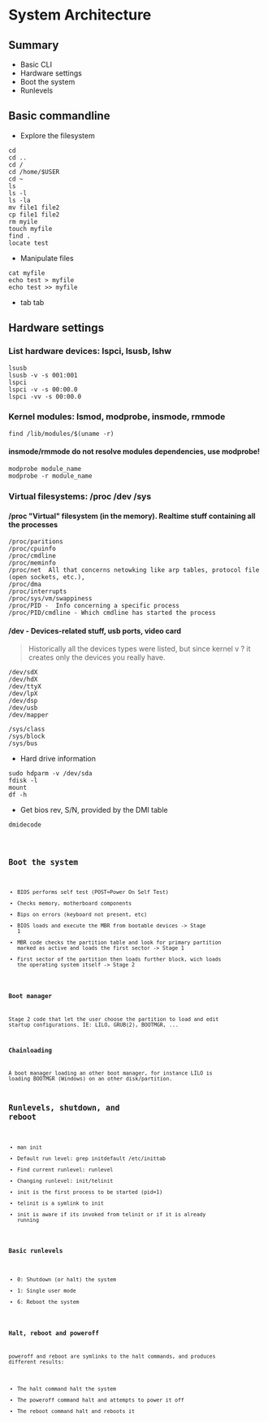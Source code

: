 System Architecture
===================

Summary
-------

- Basic CLI
- Hardware settings
- Boot the system
- Runlevels

Basic commandline
-----------------

- Explore the filesystem
<pre><code>cd
cd ..
cd /
cd /home/$USER
cd ~
ls
ls -l
ls -la
mv file1 file2
cp file1 file2
rm myile
touch myfile
find .
locate test</code></pre>
- Manipulate files
<pre><code>cat myfile
echo test > myfile
echo test >> myfile</pre></code>
- tab tab

Hardware settings
-----------------

### List hardware devices: lspci, lsusb, lshw
<pre><code>lsusb
lsusb -v -s 001:001
lspci
lspci -v -s 00:00.0
lspci -vv -s 00:00.0
</code></pre>

### Kernel modules: lsmod, modprobe, insmode, rmmode
<pre><code>find /lib/modules/$(uname -r)</code></pre>
#### insmode/rmmode do not resolve modules dependencies, use modprobe!
<pre><code>modprobe module_name
modprobe -r module_name
</code></pre>

### Virtual filesystems: /proc /dev /sys

#### /proc  "Virtual" filesystem (in the memory). Realtime stuff containing all the processes 
<pre><code>/proc/paritions
/proc/cpuinfo
/proc/cmdline
/proc/meminfo
/proc/net  All that concerns netowking like arp tables, protocol file (open sockets, etc.), 
/proc/dma
/proc/interrupts
/proc/sys/vm/swappiness
/proc/PID -  Info concerning a specific process
/proc/PID/cmdline - Which cmdline has started the process
</code></pre>

#### /dev - Devices-related stuff, usb ports, video card

>Historically all the devices types were listed, but since kernel v ? it creates only the devices you really have.

<pre><code>/dev/sdX
/dev/hdX
/dev/ttyX
/dev/lpX
/dev/dsp
/dev/usb
/dev/mapper</code></pre>

<pre><code>/sys/class
/sys/block
/sys/bus</code></pre>
- Hard drive information
<pre><code>sudo hdparm -v /dev/sda
fdisk -l
mount
df -h</code></pre>
- Get bios rev, S/N, provided by the DMI table
<pre><code>dmidecode
<code></pre>

Boot the system
---------------

- BIOS performs self test (POST=Power On Self Test)
 - Checks memory, motherboard components
 - Bips on errors (keyboard not present, etc)
- BIOS loads  and execute the MBR from bootable devices -> Stage 1
- MBR code checks the partition table and look for primary
  partition marked as active and loads the first sector -> Stage 1
- First sector of the partition then loads further block,
  wich loads the operating system itself -> Stage 2

### Boot manager

Stage 2 code that let the user choose the partition to load and edit
startup configurations.
IE: LILO, GRUB(2), BOOTMGR, ...

### Chainloading

A boot manager loading an other boot manager, for instance LILO
is loading BOOTMGR (Windows) on an other disk/partition.

Runlevels, shutdown, and reboot
-------------------------------

- man init
- Default run level: grep initdefault /etc/inittab
- Find current runlevel: runlevel
- Changing runlevel: init/telinit
 - init is the first process to be started (pid=1)
 - telinit is a symlink to init
 - init is aware if its invoked from telinit or if it is already running

### Basic runlevels

- 0: Shutdown (or halt) the system
- 1: Single user mode
- 6: Reboot the system

### Halt, reboot and poweroff

poweroff and reboot are symlinks to the halt commands, and produces different results:

- The halt command halt the system
- The poweroff command halt and attempts to power it off
- The reboot command halt and reboots it

